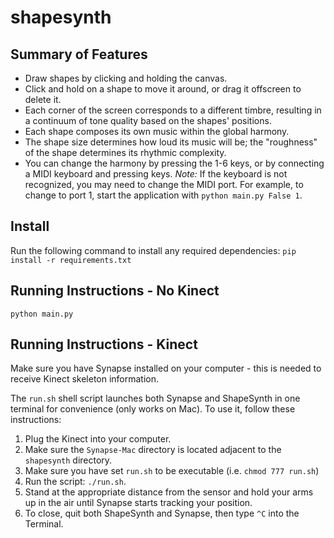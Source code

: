 # shapesynth

## Summary of Features

* Draw shapes by clicking and holding the canvas.
* Click and hold on a shape to move it around, or drag it offscreen to delete it.
* Each corner of the screen corresponds to a different timbre, resulting in a continuum of tone quality based on the shapes' positions.
* Each shape composes its own music within the global harmony.
* The shape size determines how loud its music will be; the "roughness" of the shape determines its rhythmic complexity.
* You can change the harmony by pressing the 1-6 keys, or by connecting a MIDI keyboard and pressing keys. *Note:* If the keyboard is not recognized, you may need to change the MIDI port. For example, to change to port 1, start the application with `python main.py False 1`.

## Install

Run the following command to install any required dependencies: `pip install -r requirements.txt`

## Running Instructions - No Kinect

```
python main.py
```

## Running Instructions - Kinect

Make sure you have Synapse installed on your computer - this is needed to receive Kinect skeleton information.

The `run.sh` shell script launches both Synapse and ShapeSynth in one terminal for convenience (only works on Mac). To use it, follow these instructions:

1. Plug the Kinect into your computer.
2. Make sure the `Synapse-Mac` directory is located adjacent to the `shapesynth` directory.
3. Make sure you have set `run.sh` to be executable (i.e. `chmod 777 run.sh`)
4. Run the script: `./run.sh`.
5. Stand at the appropriate distance from the sensor and hold your arms up in the air until Synapse starts tracking your position.
6. To close, quit both ShapeSynth and Synapse, then type `^C` into the Terminal.
